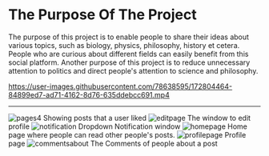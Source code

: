 <h1>The Purpose Of The Project</h1>

The purpose of this project is to enable people to share their ideas about various topics, such as biology, physics, philosophy, history et cetera. People who are curious about different fields can easily benefit from this social platform. Another purpose of this project is to reduce unnecessary attention to politics and direct people's attention to science and philosophy.

https://user-images.githubusercontent.com/78638595/172804464-84899ed7-ad71-4162-8d76-635ddebcc691.mp4



<hr>

![pages4](https://user-images.githubusercontent.com/78638595/171491462-4bb39a14-4a5d-49e5-9fc3-9d873b1de520.png) Showing posts that a user liked
![editpage](https://user-images.githubusercontent.com/78638595/171491535-7d548f59-5861-4b81-92d9-62d543f30ed2.png) The window to edit profile
![notification](https://user-images.githubusercontent.com/78638595/171491812-0839f3d3-9d09-4210-abd8-bbbbfbd415f5.png) Dropdown Notification window 
![homepage](https://user-images.githubusercontent.com/78638595/171492871-e30dc923-08cc-4a7f-b6c8-00039a904b7f.png) Home page where people can read other people's posts.
![profilepage](https://user-images.githubusercontent.com/78638595/171493092-449a535a-d1c7-4b58-9baa-6a1296447d5a.png) Profile page
![commentsabout](https://user-images.githubusercontent.com/78638595/171506294-deda3de6-40d9-4a47-96a3-31456173af00.png) The Comments of people about a post
